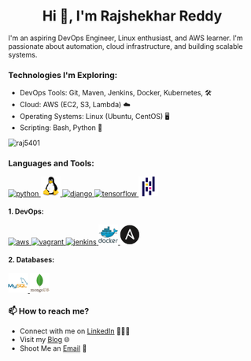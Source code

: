 <h1 align="center">Hi 👋, I'm Rajshekhar Reddy</h1>

<p align="left">
  I'm an aspiring DevOps Engineer, Linux enthusiast, and AWS learner. I'm passionate about automation, cloud infrastructure, and building scalable systems.
</p>

<h3 align="left">Technologies I'm Exploring:</h3>
<ul>
  <li>DevOps Tools: Git, Maven, Jenkins, Docker, Kubernetes, 🛠️</li>
  <li>Cloud: AWS (EC2, S3, Lambda) ☁️</li>
  <li>Operating Systems: Linux (Ubuntu, CentOS) 🖥️</li>
  <li>Scripting: Bash, Python 🐍</li>
</ul>

<p align="left"> <img src="https://komarev.com/ghpvc/?username=raj5401&label=Profile%20views&color=0e75b6&style=flat" alt="raj5401" /> </p>


</p>

<h3 align="left">Languages and Tools:</h3>
<p align="left">
  <a href="https://www.python.org" target="_blank" rel="noreferrer"> <img src="https://media1.giphy.com/media/KAq5w47R9rmTuvWOWa/giphy.gif" alt="python" width="40" height="40"/> </a>
  <a href="https://www.linux.org/" target="_blank" rel="noreferrer"> <img src="https://raw.githubusercontent.com/devicons/devicon/master/icons/linux/linux-original.svg" alt="linux" width="40" height="40"/> </a> 
  <a href="https://www.djangoproject.com/" target="_blank" rel="noreferrer"> <img src="https://cdn.worldvectorlogo.com/logos/django.svg" alt="django" width="40" height="40"/> </a> 
  <a href="https://www.tensorflow.org" target="_blank" rel="noreferrer"> <img src="https://www.vectorlogo.zone/logos/tensorflow/tensorflow-icon.svg" alt="tensorflow" width="40" height="40"/> </a> 
  <a href="https://pandas.pydata.org/" target="_blank" rel="noreferrer"> <img src="https://raw.githubusercontent.com/devicons/devicon/2ae2a900d2f041da66e950e4d48052658d850630/icons/pandas/pandas-original.svg" alt="pandas" width="40" height="40"/> </a>
</p>

<h4 align="left">1. DevOps:</h4>
<p align="left">
  <a href="https://aws.amazon.com" target="_blank" rel="noreferrer"> <img src="https://raw.githubusercontent.com/itsksaurabh/itsksaurabh/master/assets/aws.gif" alt="aws" width="40" height="40"/> </a> 
  <a href="https://www.vagrantup.com/" target="_blank" rel="noreferrer"> <img src="https://www.vectorlogo.zone/logos/vagrantup/vagrantup-icon.svg" alt="vagrant" width="40" height="40"/> </a>
  <a href="https://www.jenkins.io" target="_blank" rel="noreferrer"> <img src="https://www.vectorlogo.zone/logos/jenkins/jenkins-icon.svg" alt="jenkins" width="40" height="40"/> </a> 
  <a href="https://www.docker.com/" target="_blank" rel="noreferrer"> <img src="https://raw.githubusercontent.com/devicons/devicon/master/icons/docker/docker-original-wordmark.svg" alt="docker" width="40" height="40"/> </a>
  <a href="https://www.ansible.com/" target="_blank" rel="noreferrer"> <img src="https://raw.githubusercontent.com/devicons/devicon/master/icons/ansible/ansible-original.svg" alt="ansible" width="40" height="40"/> </a> 
</p>

<h4 align="left">2. Databases:</h4>
<p align="left">
  <a href="https://www.mysql.com/" target="_blank" rel="noreferrer"> <img src="https://raw.githubusercontent.com/devicons/devicon/master/icons/mysql/mysql-original-wordmark.svg" alt="mysql" width="40" height="40"/> </a> 
  <a href="https://www.mongodb.com/" target="_blank" rel="noreferrer"> <img src="https://raw.githubusercontent.com/devicons/devicon/master/icons/mongodb/mongodb-original-wordmark.svg" alt="mongodb" width="40" height="40"/> </a>
</p>

### 📫 How to reach me?

 - Connect with me on [LinkedIn](https://www.linkedin.com/in/rajshekhar-reddy-6875r/) 👨🏻‍💻
 - Visit my [Blog](https://medium.com/@rreddy6875) 🌐
 - Shoot Me an [Email](mailto:rreddy6875@gmail.com) 💌
